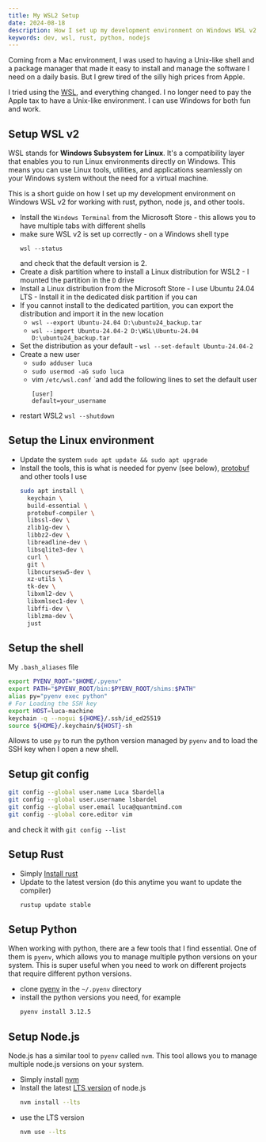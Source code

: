 ```yaml
---
title: My WSL2 Setup
date: 2024-08-18
description: How I set up my development environment on Windows WSL v2 for working with rust, python, node js and other tools, I no longer need to overpay for a Mac!
keywords: dev, wsl, rust, python, nodejs
---
```



Coming from a Mac environment, I was used to having a Unix-like shell and a package manager that made it easy to install and manage the software I need on a daily basis. But I grew tired of the silly high prices from Apple.

I tried using the [WSL](https://en.wikipedia.org/wiki/Windows_Subsystem_for_Linux), and everything changed. I no longer need to pay the Apple tax to have a Unix-like environment. I can use Windows for both fun and work.


## Setup WSL v2

WSL stands for **Windows Subsystem for Linux**. It's a compatibility layer that enables you to run Linux environments directly on Windows. This means you can use Linux tools, utilities, and applications seamlessly on your Windows system without the need for a virtual machine.

This is a short guide on how I set up my development environment on Windows WSL v2 for working with rust, python, node js, and other tools.

* Install the `Windows Terminal` from the Microsoft Store - this allows you to have multiple tabs with different shells
* make sure WSL v2 is set up correctly - on a Windows shell type
  ```
  wsl --status
  ```
  and check that the default version is 2.
* Create a disk partition where to install a Linux distribution for WSL2 - I mounted the partition in the `D` drive
* Install a Linux distribution from the Microsoft Store - I use Ubuntu 24.04 LTS - Install it in the dedicated disk partition if you can
* If you cannot install to the dedicated partition, you can export the distribution and import it in the new location
  * `wsl --export Ubuntu-24.04 D:\ubuntu24_backup.tar`
  * `wsl --import Ubuntu-24.04-2 D:\WSL\Ubuntu-24.04 D:\ubuntu24_backup.tar`
* Set the distribution as your default - `wsl --set-default Ubuntu-24.04-2`
* Create a new user
  * `sudo adduser luca`
  * `sudo usermod -aG sudo luca`
  * vim `/etc/wsl.conf` `and add the following lines to set the default user
    ```
    [user]
    default=your_username
    ```
* restart WSL2 `wsl --shutdown`

## Setup the Linux environment

* Update the system `sudo apt update && sudo apt upgrade`
* Install the tools, this is what is needed for pyenv (see below), [protobuf](https://github.com/protocolbuffers/protobuf) and other tools I use
  ```bash
  sudo apt install \
    keychain \
    build-essential \
    protobuf-compiler \
    libssl-dev \
    zlib1g-dev \
    libbz2-dev \
    libreadline-dev \
    libsqlite3-dev \
    curl \
    git \
    libncursesw5-dev \
    xz-utils \
    tk-dev \
    libxml2-dev \
    libxmlsec1-dev \
    libffi-dev \
    liblzma-dev \
    just
  ```

## Setup the shell

My `.bash_aliases` file
```bash
export PYENV_ROOT="$HOME/.pyenv"
export PATH="$PYENV_ROOT/bin:$PYENV_ROOT/shims:$PATH"
alias py="pyenv exec python"
# For Loading the SSH key
export HOST=luca-machine
keychain -q --nogui ${HOME}/.ssh/id_ed25519
source ${HOME}/.keychain/${HOST}-sh
```

Allows to use `py` to run the python version managed by `pyenv` and to load the SSH key when I open a new shell.

## Setup git config

```bash
git config --global user.name Luca Sbardella
git config --global user.username lsbardel
git config --global user.email luca@quantmind.com
git config --global core.editor vim
```

and check it with `git config --list`

## Setup Rust

* Simply [Install rust](https://www.rust-lang.org/tools/install)
* Update to the latest version (do this anytime you want to update the compiler)
  ```bash
  rustup update stable
  ```

## Setup Python

When working with python, there are a few tools that I find essential. One of them is `pyenv`, which allows you to manage multiple python versions on your system. This is super useful when you need to work on different projects that require different python versions.

* clone [pyenv](https://github.com/pyenv/pyenv) in the `~/.pyenv` directory
* install the python versions you need, for example
  ```bash
  pyenv install 3.12.5
  ```


## Setup Node.js

Node.js has a similar tool to `pyenv` called `nvm`. This tool allows you to manage multiple node.js versions on your system.

* Simply install [nvm](https://github.com/nvm-sh/nvm)
* Install the latest [LTS version](https://nodejs.org/en/download/) of node.js
  ```bash
  nvm install --lts
  ```
* use the LTS version
  ```bash
  nvm use --lts
  ```
